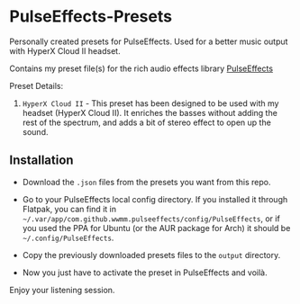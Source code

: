 # PulseEffects-Presets
Personally created presets for PulseEffects. Used for a better music output with HyperX Cloud II headset.

Contains my preset file(s) for the rich audio effects library [PulseEffects](https://github.com/wwmm/pulseeffects/)

Preset Details:

1. `HyperX Cloud II` - This preset has been designed to be used with my headset (HyperX Cloud II). It enriches the basses without adding the rest of the spectrum, and adds a bit of stereo effect to open up the sound.

## Installation

* Download the `.json` files from the presets you want from this repo.

* Go to your PulseEffects local config directory. If you installed it through Flatpak, you can find it in `~/.var/app/com.github.wwmm.pulseeffects/config/PulseEffects`, or if you used the PPA for Ubuntu (or the AUR package for Arch) it should be `~/.config/PulseEffects`.

* Copy the previously downloaded presets files to the `output` directory.

* Now you just have to activate the preset in PulseEffects and voilà.


Enjoy your listening session.
